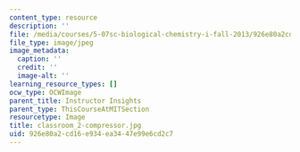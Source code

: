 ```yaml
---
content_type: resource
description: ''
file: /media/courses/5-07sc-biological-chemistry-i-fall-2013/926e80a2cd16e934ea3447e99e6cd2c7_classroom_2-compressor.jpg
file_type: image/jpeg
image_metadata:
  caption: ''
  credit: ''
  image-alt: ''
learning_resource_types: []
ocw_type: OCWImage
parent_title: Instructor Insights
parent_type: ThisCourseAtMITSection
resourcetype: Image
title: classroom_2-compressor.jpg
uid: 926e80a2-cd16-e934-ea34-47e99e6cd2c7
---
```

